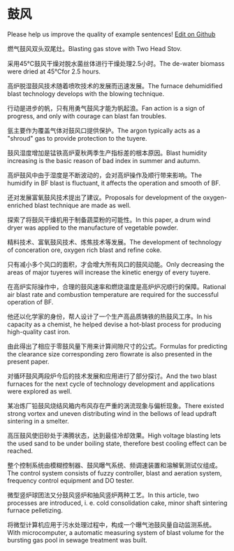 # 鼓风

Please help us improve the quality of example sentences! [Edit on Github](https://github.com/jiyushe/jiyu-example-sentence-source/blob/main/chinese/gufeng_1.md)

<p><span class="chinese">燃气鼓风双头双尾灶。</span><span class="english">Blasting gas stove with Two Head Stov.</span></p>

<p><span class="chinese">采用45℃鼓风干燥对脱水菌丝体进行干燥处理2.5小时。</span><span class="english">The de-water biomass were dried at 45℃for 2.5 hours.</span></p>

<p><span class="chinese">高炉脱湿鼓风技术随着喷吹技术的发展而迅速发展。</span><span class="english">The furnace dehumidified blast technology develops with the blowing technique.</span></p>

<p><span class="chinese">行动是进步的帆，只有用勇气鼓风才能为帆起浪。</span><span class="english">Fan action is a sign of progress, and only with courage can blast fan troubles.</span></p>

<p><span class="chinese">氩主要作为覆盖气体对鼓风口提供保护。</span><span class="english">The argon typically acts as a "shroud" gas to provide protection to the tuyere.</span></p>

<p><span class="chinese">鼓风湿度增加是锰铁高炉夏秋两季生产指标差的根本原因。</span><span class="english">Blast humidity increasing is the basic reason of bad index in summer and autumn.</span></p>

<p><span class="chinese">高炉鼓风中由于湿度是不断波动的，会对高炉操作及顺行带来影响。</span><span class="english">The humidify in BF blast is fluctuant, it affects the operation and smooth of BF.</span></p>

<p><span class="chinese">还对发展富氧鼓风技术提出了建议。</span><span class="english">Proposals for development of the oxygen-enriched blast technique are made as well.</span></p>

<p><span class="chinese">探索了将鼓风干燥机用于制备蔬菜粉的可能性。</span><span class="english">In this paper, a drum wind dryer was applied to the manufacture of vegetable powder.</span></p>

<p><span class="chinese">精料技术、富氧鼓风技术、炼焦技术等发展。</span><span class="english">The development of technology of conceration ore, oxygen rich blast and refine coke.</span></p>

<p><span class="chinese">只有减小多个风口的面积，才会增大所有风口的鼓风动能。</span><span class="english">Only decreasing the areas of major tuyeres will increase the kinetic energy of every tuyere.</span></p>

<p><span class="chinese">在高炉实际操作中，合理的鼓风速率和燃烧温度是高炉炉况顺行的保障。</span><span class="english">Rational air blast rate and combustion temperature are required for the successful operation of BF.</span></p>

<p><span class="chinese">他还以化学家的身份，帮人设计了一个生产高品质铸铁的热鼓风工序。</span><span class="english">In his capacity as a chemist, he helped devise a hot-blast process for producing high-quality cast iron.</span></p>

<p><span class="chinese">由此得出了相应于零鼓风量下用来计算间隙尺寸的公式。</span><span class="english">Formulas for predicting the clearance size corresponding zero flowrate is also presented in the present paper.</span></p>

<p><span class="chinese">对循环鼓风两段炉今后的技术发展和应用进行了部分探讨。</span><span class="english">And the two blast furnaces for the next cycle of technology development and applications were explored as well.</span></p>

<p><span class="chinese">某冶炼厂铅鼓风烧结风箱内布风存在严重的涡流现象与偏析现象。</span><span class="english">There existed strong vortex and uneven distributing wind in the bellows of lead updraft sintering in a smelter.</span></p>

<p><span class="chinese">高压鼓风使旧砂处于沸腾状态，达到最佳冷却效果。</span><span class="english">High voltage blasting lets the used sand to be under boiling state, therefore best cooling effect can be reached.</span></p>

<p><span class="chinese">整个控制系统由模糊控制器、鼓风曝气系统、频调速装置和溶解氧测试仪组成。</span><span class="english">The control system consists of fuzzy controller, blast and aeration system, frequency control equipment and DO tester.</span></p>

<p><span class="chinese">微型竖炉球团法又分鼓风竖炉和抽风竖炉两种工艺。</span><span class="english">In this article, two processes are introduced, i. e. cold consolidation cake, minor shaft sintering furnace pelletizing.</span></p>

<p><span class="chinese">将微型计算机应用于污水处理过程中，构成一个曝气池鼓风量自动监测系统。</span><span class="english">With microcomputer, a automatic measuring system of blast volume for the bursting gas pool in sewage treatment was built.</span></p>

